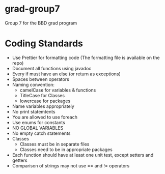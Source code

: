# grad-group7
Group 7 for the BBD grad program

# Coding Standards


- Use Prettier for formatting code (The formatting file is available on the repo)
- Document all functions using javadoc
- Every if must have an else (or return as exceptions)
- Spaces between operators
- Naming convention:
    - camelCase for variables & functions
    - TitleCase for Classes
    - lowercase for packages 
- Name variables appropriately
- No print statemtents
- You are allowed to use foreach
- Use enums for constants
- NO GLOBAL VARIABLES
- No empty catch statements
- Classes
    - Classes must be in separate files
    - Classes need to be in appropriate packages
- Each function should have at least one unit test, except setters and getters
- Comparison of strings may not use == and != operators


